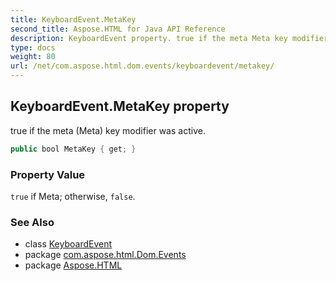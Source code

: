```yaml
---
title: KeyboardEvent.MetaKey
second_title: Aspose.HTML for Java API Reference
description: KeyboardEvent property. true if the meta Meta key modifier was active
type: docs
weight: 80
url: /net/com.aspose.html.dom.events/keyboardevent/metakey/
---
```

## KeyboardEvent.MetaKey property

true if the meta (Meta) key modifier was active.

```java
public bool MetaKey { get; }
```

### Property Value

`true` if Meta; otherwise, `false`.

### See Also

* class [KeyboardEvent](../)
* package [com.aspose.html.Dom.Events](../../keyboardevent/)
* package [Aspose.HTML](../../../)
